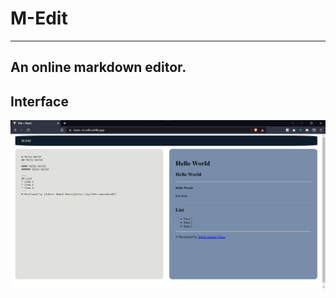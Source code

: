 # M-Edit

---

## An online markdown editor.

## Interface

![M-Edit interface](/src/assets/m-edit-interface.png 'M-Edit Interface')
